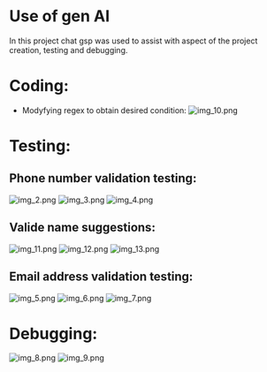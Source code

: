# Use of gen AI

In this project chat gsp was used to assist with aspect of the project creation, testing and debugging.

# Coding:
- Modyfying regex to obtain desired condition:
![img_10.png](img_10.png)

# Testing:
## Phone number validation testing:
![img_2.png](img_2.png)
![img_3.png](img_3.png)
![img_4.png](img_4.png)

## Valide name suggestions:
![img_11.png](img_11.png)
![img_12.png](img_12.png)
![img_13.png](img_13.png)

## Email address validation testing:
![img_5.png](img_5.png)
![img_6.png](img_6.png)
![img_7.png](img_7.png)

# Debugging:
![img_8.png](img_8.png)
![img_9.png](img_9.png)


